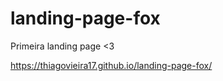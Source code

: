 # landing-page-fox
 
 Primeira landing page <3
 
 https://thiagovieira17.github.io/landing-page-fox/
